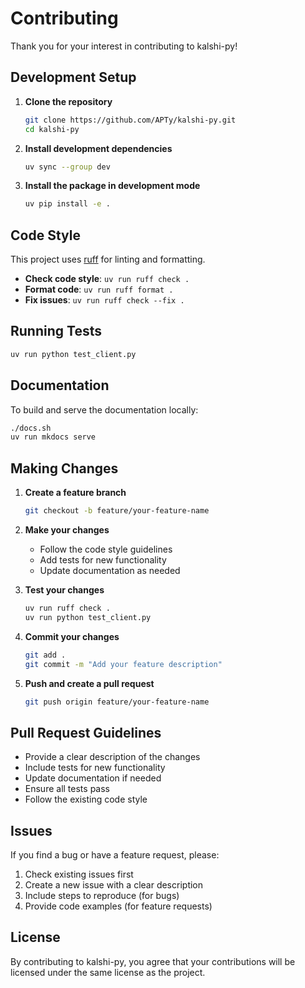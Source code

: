 # Contributing

Thank you for your interest in contributing to kalshi-py!

## Development Setup

1. **Clone the repository**

   ```bash
   git clone https://github.com/APTy/kalshi-py.git
   cd kalshi-py
   ```

2. **Install development dependencies**

   ```bash
   uv sync --group dev
   ```

3. **Install the package in development mode**
   ```bash
   uv pip install -e .
   ```

## Code Style

This project uses [ruff](https://github.com/astral-sh/ruff) for linting and formatting.

- **Check code style**: `uv run ruff check .`
- **Format code**: `uv run ruff format .`
- **Fix issues**: `uv run ruff check --fix .`

## Running Tests

```bash
uv run python test_client.py
```

## Documentation

To build and serve the documentation locally:

```bash
./docs.sh
uv run mkdocs serve
```

## Making Changes

1. **Create a feature branch**

   ```bash
   git checkout -b feature/your-feature-name
   ```

2. **Make your changes**

   - Follow the code style guidelines
   - Add tests for new functionality
   - Update documentation as needed

3. **Test your changes**

   ```bash
   uv run ruff check .
   uv run python test_client.py
   ```

4. **Commit your changes**

   ```bash
   git add .
   git commit -m "Add your feature description"
   ```

5. **Push and create a pull request**
   ```bash
   git push origin feature/your-feature-name
   ```

## Pull Request Guidelines

- Provide a clear description of the changes
- Include tests for new functionality
- Update documentation if needed
- Ensure all tests pass
- Follow the existing code style

## Issues

If you find a bug or have a feature request, please:

1. Check existing issues first
2. Create a new issue with a clear description
3. Include steps to reproduce (for bugs)
4. Provide code examples (for feature requests)

## License

By contributing to kalshi-py, you agree that your contributions will be licensed under the same license as the project.

